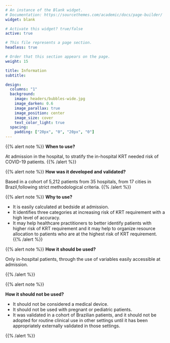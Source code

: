 ```yaml
---
# An instance of the Blank widget.
# Documentation: https://sourcethemes.com/academic/docs/page-builder/
widget: blank

# Activate this widget? true/false
active: true

# This file represents a page section.
headless: true

# Order that this section appears on the page.
weight: 15

title: Information
subtitle:

design:
  columns: "1"
  background:
    image: headers/bubbles-wide.jpg
    image_darken: 0.6
    image_parallax: true
    image_position: center
    image_size: cover
    text_color_light: true
  spacing:
    padding: ["20px", "0", "20px", "0"]
---
```


{{% alert note %}}
**When to use?**

At admission in the hospital, to stratify the in-hospital KRT needed risk of COVID-19 patients. 
{{% /alert %}}

{{% alert note %}}
**How was it developed and validated?**

Based in a cohort of 5,212 patients from 35 hospitals, from 17 cities in Brazil,following strict methodological criteria.
{{% /alert %}}

{{% alert note %}}
 **Why to use?**

   + It is easily calculated at bedside at admission.
   + It identifies three categories at increasing risk of KRT requirement with a high level of accuracy.
   + It may help healthcare practitioners to better identify patients with higher risk of KRT requirement and it may help to organize resource allocation to patients who are at the highest risk of KRT requirement.
{{% /alert %}}

{{% alert note %}}
 **How it should be used?**

Only in-hospital patients, through the use of variables easily accessible at admission.

{{% /alert %}}

{{% alert note %}}

**How it should not be used?**

  + It should not be considered a medical device.
  + It should not be used with pregnant or pediatric patients.
  + It was validated in a cohort of Brazilian patients, and it should not be adopted for routine clinical use in other settings until it has been appropriately externally validated in those settings.
    
{{% /alert %}}



